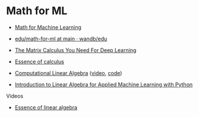 # Math for ML

- [Math for Machine Learning](https://www.youtube.com/playlist?list=PLD80i8An1OEGZ2tYimemzwC3xqkU0jKUg)
- [edu/math-for-ml at main · wandb/edu](https://github.com/wandb/edu/tree/main/math-for-ml)

- [The Matrix Calculus You Need For Deep Learning](https://arxiv.org/pdf/1802.01528.pdf)
- [Essence of calculus](https://www.youtube.com/playlist?list=PLZHQObOWTQDMsr9K-rj53DwVRMYO3t5Yr)

- [Computational Linear Algebra](https://www.fast.ai/posts/2017-07-17-num-lin-alg.html) ([video](https://www.youtube.com/playlist?list=PLtmWHNX-gukIc92m1K0P6bIOnZb-mg0hY), [code](https://github.com/fastai/numerical-linear-algebra))
- [Introduction to Linear Algebra for Applied Machine Learning with Python](https://pabloinsente.github.io/intro-linear-algebra)

Videos

- [Essence of linear algebra](https://www.youtube.com/playlist?list=PLZHQObOWTQDPD3MizzM2xVFitgF8hE_ab)
